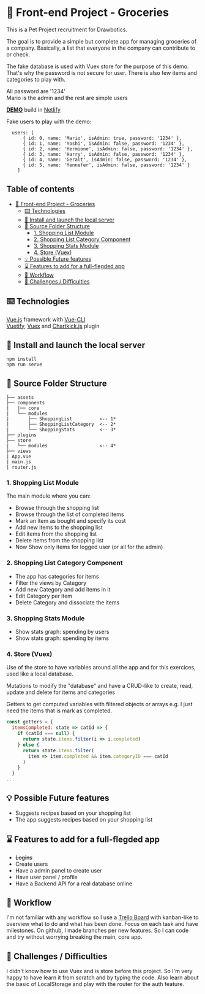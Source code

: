 # 🍉 Front-end Project - Groceries

This is a Pet Project recruitment for Drawbotics. 

The goal is to provide a simple but complete app for managing groceries of a company. Basically, a list that everyone in the company can contribute to or check.  

The fake database is used with Vuex store for the purpose of this demo. That's why the password is not secure for user.
There is also few items and categories to play with.

All password are '1234'  
Mario is the admin and the rest are simple users

[**DEMO**](https://quirky-saha-ab0f86.netlify.com/#/) build in [Netlify](https://www.netlify.com/) 

Fake users to play with the demo:
```
  users: [
      { id: 0, name: 'Mario', isAdmin: true, password: '1234' },
      { id: 1, name: 'Yoshi', isAdmin: false, password: '1234' },
      { id: 2, name: 'Hermione', isAdmin: false, password: '1234' },
      { id: 3, name: 'Harry', isAdmin: false, password: '1234' },
      { id: 4, name: 'Geralt', isAdmin: false, password: '1234' },
      { id: 5, name: 'Yennefer', isAdmin: false, password: '1234' }
    ]
```


## Table of contents  <!-- omit in toc -->
- [🍉 Front-end Project - Groceries](#-Front-end-Project---Groceries)
  - [⌨️ Technologies](#️-Technologies)
  - [🚀 Install and launch the local server](#-Install-and-launch-the-local-server)
  - [📁 Source Folder Structure](#-Source-Folder-Structure)
    - [1. Shopping List Module](#1-Shopping-List-Module)
    - [2. Shopping List Category Component](#2-Shopping-List-Category-Component)
    - [3. Shopping Stats Module](#3-Shopping-Stats-Module)
    - [4. Store (Vuex)](#4-Store-Vuex)
  - [💡 Possible Future features](#-Possible-Future-features)
  - [⌛ Features to add for a full-flegded app](#-Features-to-add-for-a-full-flegded-app)
  - [🌊 Workflow](#-Workflow)
  - [🎯 Challenges / Difficulties](#-Challenges--Difficulties)

## ⌨️ Technologies
[Vue.js](https://vuejs.org/) framework with [Vue-CLI](https://cli.vuejs.org/)  
[Vuetify](https://vuetifyjs.com/en/), [Vuex](https://vuex.vuejs.org/) and [Chartkick.js](https://chartkick.com/vue) plugin

## 🚀 Install and launch the local server 
```
npm install
npm run serve
```

## 📁 Source Folder Structure
```
├── assets
├── components
|   |── core
|   └── modules
|       ├── ShoppingList          <-- 1*
|       ├── ShoppingListCategory  <-- 2*
|       └── ShoppingStats         <-- 3*
├── plugins
├── store
|   └── modules                   <-- 4*
├── views
| App.vue
| main.js
| router.js
```

### 1. Shopping List Module
The main module where you can:
- Browse through the shopping list
- Browse through the list of completed items
- Mark an item as bought and specify its cost
- Add new items to the shopping list
- Edit items from the shopping list
- Delete items from the shopping list
- Now Show only items for logged user (or all for the admin)

### 2. Shopping List Category Component
- The app has categories for items
- Filter the views by Category
- Add new Category and add items in it
- Edit Category per item
- Delete Category and dissociate the items
  
### 3. Shopping Stats Module
- Show stats graph: spending by users
- Show stats graph: spending by items

### 4. Store (Vuex)
Use of the store to have variables around all the app and for this exercices, used like a local database.

Mutations to modify the "database" and have a CRUD-like to create, read, update and delete for items and categories

Getters to get computed variables with filtered objects or arrays
e.g. I just need the items that is mark as completed.

```javascript
const getters = {
  itemsCompleted: state => catId => {
    if (catId === null) {
      return state.items.filter(i => i.completed)
    } else {
      return state.items.filter(
        item => item.completed && item.categoryID === catId
      )
    }
  }
...
```

## 💡 Possible Future features
- Suggests recipes based on your shopping list 
- The app suggests recipes based on your shopping list

## ⌛ Features to add for a full-flegded app
- ~~Logins~~
- Create users
- Have a admin panel to create user
- Have user panel / profile
- Have a Backend API for a real database online

## 🌊 Workflow
I'm not familiar with any workflow  so I use a
[Trello Board](https://trello.com/invite/b/T4loXLrl/5cc897cba3d5cedeb8cabcc18c385310/drawbotics-pet-project-groceries)
with kanban-like to overview what to do and what has been done.
Focus on each task and have milestones.
On github, I made branches per new features. So I can code and try without worrying breaking the main, core app.

## 🎯 Challenges / Difficulties
I didn't know how to use Vuex and is store before this project. So I'm very happy to have learn it from scratch and by typing the code.
Also learn about the basic of LocalStorage and play with the router for the auth feature.